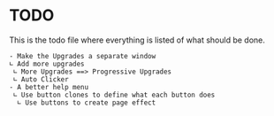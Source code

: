# TODO
This is the todo file where everything is listed of what should be done.

```
- Make the Upgrades a separate window
∟ Add more upgrades
 ∟ More Upgrades ==> Progressive Upgrades
 ∟ Auto Clicker
- A better help menu
 ∟ Use button clones to define what each button does
  ∟ Use buttons to create page effect
  ```
